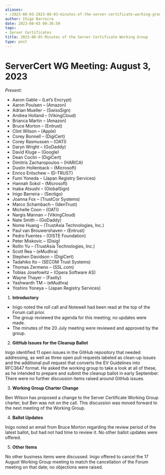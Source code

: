 ```yaml
---
aliases:
- /2023-08-03-2023-08-03-minutes-of-the-server-certificate-working-group/
author: Iñigo Barreira
date: 2023-08-03 09:36:59
tags:
- Server Certificates
title: 2023-08-03 Minutes of the Server Certificate Working Group
type: post
---
```


# **ServerCert WG Meeting: August 3, 2023**

_Present:_

- Aaron Gable – (Let’s Encrypt)
- Aaron Poulsen – (Amazon)
- Adrian Mueller – (SwissSign)
- Andrea Holland – (VikingCloud)
- Brianca Martin – (Amazon)
- Bruce Morton – (Entrust)
- Clint Wilson – (Apple)
- Corey Bonnell – (DigiCert)
- Corey Rasmussen – (OATI)
- Daryn Wright – (GoDaddy)
- David Kluge – (Google)
- Dean Coclin – (DigiCert)
- Dimitris Zacharopoulos – (HARICA)
- Dustin Hollenback – (Microsoft)
- Enrico Entschew – (D-TRUST)
- Fumi Yoneda – (Japan Registry Services)
- Hannah Sokol – (Microsoft)
- Inaba Atsushi – (GlobalSign)
- Inigo Barreira – (Sectigo)
- Joanna Fox – (TrustCor Systems)
- Marco Schambach – (IdenTrust)
- Michelle Coon – (OATI)
- Nargis Mannan – (VikingCloud)
- Nate Smith – (GoDaddy)
- Nome Huang – (TrustAsia Technologies, Inc.)
- Paul van Brouwershaven – (Entrust)
- Pedro Fuentes – (OISTE Foundation)
- Peter Miskovic – (Disig)
- Rollin Yu – (TrustAsia Technologies, Inc.)
- Scott Rea – (eMudhra)
- Stephen Davidson – (DigiCert)
- Tadahiko Ito – (SECOM Trust Systems)
- Thomas Zermeno – (SSL.com)
- Tobias Josefowitz – (Opera Software AS)
- Wayne Thayer – (Fastly)
- Yashwanth TM – (eMudhra)
- Yoshiro Yoneya – (Japan Registry Services)

1. **Introductory**

- Inigo noted the roll call and Notewell had been read at the top of the Forum call prior.
- The group reviewed the agenda for this meeting; no updates were made.
- The minutes of the 20 July meeting were reviewed and approved by the group.

2. **GitHub Issues for the Cleanup Ballot**

Inigo identified 11 open issues in the GitHub repository that needed addressing, as well as three open pull requests labeled as clean-up issues and the additional pull request that converts the EV Guidelines into RFC3647 format. He asked the working group to take a look at all of these, as he intended to prepare and submit the cleanup ballot in early September. There were no further discussion items raised around GitHub issues.

3. **Working Group Charter Change**

Ben Wilson has proposed a change to the Server Certificate Working Group charter, but Ben was not on the call. This discussion was moved forward to the next meeting of the Working Group.

4. **Ballot Updates**

Inigo noted an email from Bruce Morton regarding the review period of the latest ballot, but had not had time to review it. No other ballot updates were offered.

5. **Other Items**

No other business items were discussed. Inigo offered to cancel the 17 August Working Group meeting to match the cancellation of the Forum meeting on that date; no objections were raised.